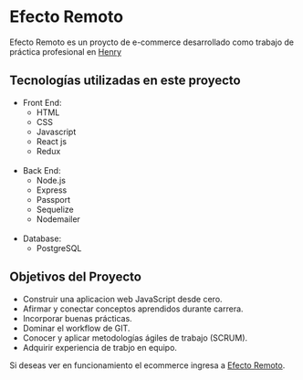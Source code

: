 # Efecto Remoto

Efecto Remoto es un proycto de e-commerce desarrollado como trabajo de práctica profesional en <a href="https://www.soyhenry.com/">Henry</a>


## Tecnologías utilizadas en este proyecto

<ul>
    <li>Front End:
        <ul>
            <li>HTML</li>
            <li>CSS</li>
            <li>Javascript </li>
            <li>React js</li>
            <li>Redux</li>
        </ul>
    </li>
    <br>
    <li>Back End:
        <ul>
            <li>Node.js</li>
            <li>Express</li>
            <li>Passport</li>
            <li>Sequelize</li>
            <li>Nodemailer  </li>
        </ul>
    </li>
    <br>
    <li>Database:
        <ul>
            <li>PostgreSQL</li>
        </ul>
    </li>
</ul>



## Objetivos del Proyecto

- Construir una aplicacion web JavaScript desde cero.
- Afirmar y conectar conceptos aprendidos durante carrera.
- Incorporar buenas prácticas.
- Dominar el workflow de GIT.
- Conocer y aplicar metodologías ágiles de trabajo (SCRUM).
- Adquirir experiencia de trabjo en equipo.


Si deseas ver en funcionamiento el ecommerce ingresa a <a href="https://efecto-remoto.vercel.app/">Efecto Remoto</a>.

